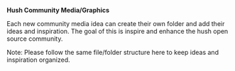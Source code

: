 **Hush Community Media/Graphics**

Each new community media idea can create their own folder and add their ideas and inspiration. The goal of this is inspire and enhance the hush open source community.

Note: Please follow the same file/folder structure here to keep ideas and inspiration organized.
